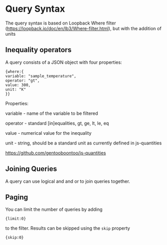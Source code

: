 


# Query Syntax

The query syntax is based on Loopback Where filter (https://loopback.io/doc/en/lb3/Where-filter.html), but with the addition of units

## Inequality operators

A query consists of a JSON object with four properties:
```
{where:{ 
variable: "sample_temperature",
operator: "gt",
value: 300,
unit: "K"
}}
```
Properties:

variable - name of the variable to be filtered

operator - standard [in]equalities, gt, ge, lt, le, eq

value - numerical value for the inequality 

unit - string, should be a standard unit as currently defined in js-quantities

https://github.com/gentooboontoo/js-quantities



## Joining Queries 
A query can use logical and and or to join queries together.

## Paging

You can limit the number of queries by adding
```
{limit:0}
```
to the filter.
Results can be skipped using the ```skip``` property
```
{skip:0}
```


